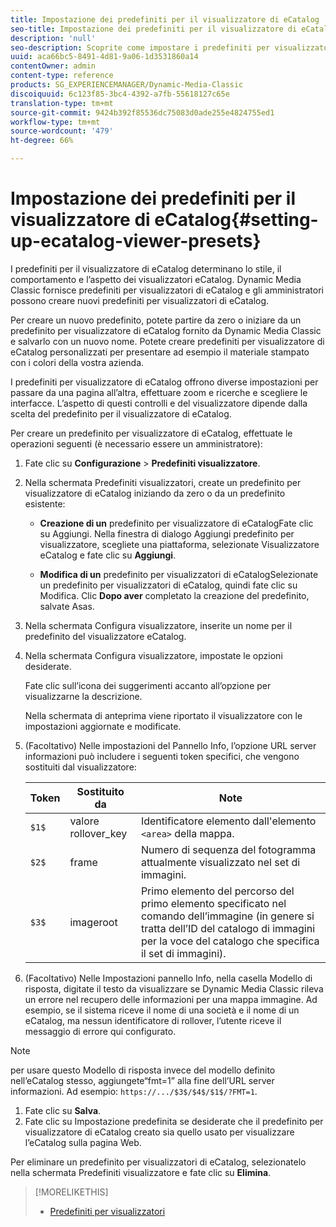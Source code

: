 ```yaml
---
title: Impostazione dei predefiniti per il visualizzatore di eCatalog
seo-title: Impostazione dei predefiniti per il visualizzatore di eCatalog
description: 'null'
seo-description: Scoprite come impostare i predefiniti per visualizzatori di eCatalog.
uuid: aca66bc5-8491-4d81-9a06-1d3531860a14
contentOwner: admin
content-type: reference
products: SG_EXPERIENCEMANAGER/Dynamic-Media-Classic
discoiquuid: 6c123f85-3bc4-4392-a7fb-55618127c65e
translation-type: tm+mt
source-git-commit: 9424b392f85536dc75083d0ade255e4824755ed1
workflow-type: tm+mt
source-wordcount: '479'
ht-degree: 66%

---
```



# Impostazione dei predefiniti per il visualizzatore di eCatalog{#setting-up-ecatalog-viewer-presets}

I predefiniti per il visualizzatore di eCatalog determinano lo stile, il comportamento e l’aspetto dei visualizzatori eCatalog. Dynamic Media Classic fornisce predefiniti per visualizzatori di eCatalog e gli amministratori possono creare nuovi predefiniti per visualizzatori di eCatalog.

Per creare un nuovo predefinito, potete partire da zero o iniziare da un predefinito per visualizzatore di eCatalog fornito da Dynamic Media Classic e salvarlo con un nuovo nome. Potete creare predefiniti per visualizzatore di eCatalog personalizzati per presentare ad esempio il materiale stampato con i colori della vostra azienda.

I predefiniti per visualizzatore di eCatalog offrono diverse impostazioni per passare da una pagina all’altra, effettuare zoom e ricerche e scegliere le interfacce. L’aspetto di questi controlli e del visualizzatore dipende dalla scelta del predefinito per il visualizzatore di eCatalog.

Per creare un predefinito per visualizzatore di eCatalog, effettuate le operazioni seguenti (è necessario essere un amministratore):

1. Fate clic su **Configurazione** > **Predefiniti visualizzatore**.
1. Nella schermata Predefiniti visualizzatori, create un predefinito per visualizzatore di eCatalog iniziando da zero o da un predefinito esistente:

   * **Creazione di un**
predefinito per visualizzatore di eCatalogFate clic su Aggiungi. Nella finestra di dialogo Aggiungi predefinito per visualizzatore, scegliete una piattaforma, selezionate Visualizzatore eCatalog e fate clic su 
**Aggiungi**.

   * **Modifica di un**
predefinito per visualizzatori di eCatalogSelezionate un predefinito per visualizzatori di eCatalog, quindi fate clic su Modifica. Clic 
**Dopo aver** completato la creazione del predefinito, salvate Asas.

1. Nella schermata Configura visualizzatore, inserite un nome per il predefinito del visualizzatore eCatalog.
1. Nella schermata Configura visualizzatore, impostate le opzioni desiderate.

   Fate clic sull’icona dei suggerimenti  accanto all’opzione per visualizzarne la descrizione.

   Nella schermata di anteprima viene riportato il visualizzatore con le impostazioni aggiornate e modificate.

1. (Facoltativo) Nelle impostazioni del Pannello Info, l’opzione URL server informazioni può includere i seguenti token specifici, che vengono sostituiti dal visualizzatore:

   | Token | Sostituito da | Note |
   |--- |--- |--- |
   | `$1$` | valore rollover_key | Identificatore elemento dall&#39;elemento `<area>` della mappa. |
   | `$2$` | frame | Numero di sequenza del fotogramma attualmente visualizzato nel set di immagini. |
   | `$3$` | imageroot | Primo elemento del percorso del primo elemento specificato nel comando dell’immagine (in genere si tratta dell’ID del catalogo di immagini per la voce del catalogo che specifica il set di immagini). |

1. (Facoltativo) Nelle Impostazioni pannello Info, nella casella Modello di risposta, digitate il testo da visualizzare se Dynamic Media Classic rileva un errore nel recupero delle informazioni per una mappa immagine. Ad esempio, se il sistema riceve il nome di una società e il nome di un eCatalog, ma nessun identificatore di rollover, l’utente riceve il messaggio di errore qui configurato.

>[!NOTE]
>
>per usare questo Modello di risposta invece del modello definito nell’eCatalog stesso, aggiungete“fmt=1” alla fine dell’URL server informazioni. Ad esempio: `https://.../$3$/$4$/$1$/?FMT=1`.

1. Fate clic su **Salva**.
1. Fate clic su Impostazione predefinita se desiderate che il predefinito per visualizzatore di eCatalog creato sia quello usato per visualizzare l’eCatalog sulla pagina Web.

Per eliminare un predefinito per visualizzatori di eCatalog, selezionatelo nella schermata Predefiniti visualizzatore e fate clic su **Elimina**.

>[!MORELIKETHIS]
>
>* [Predefiniti per visualizzatori](application-setup.md#viewer_presets)

